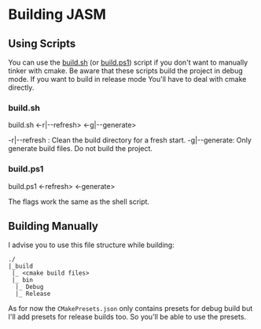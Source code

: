 # Building JASM

## Using Scripts

You can use the [build.sh](../build.sh) (or [build.ps1](../build.ps1)) script if you don't want to manually tinker with cmake.
Be aware that these scripts build the project in debug mode. If you want to build in release mode
You'll have to deal with cmake directly.

### build.sh

build.sh <-r|--refresh> <-g|--generate>

-r|--refresh : Clean the build directory for a fresh start.
-g|--generate: Only generate build files. Do not build the project.

### build.ps1

build.ps1 <-refresh> <-generate>

The flags work the same as the shell script.

## Building Manually

I advise you to use this file structure while building:

```
./
|_build
 |_ <cmake build files> 
 |_ bin
  |_ Debug
  |_ Release
```

As for now the `CMakePresets.json` only contains presets for debug build but I'll add presets for release builds too. So
you'll be able to use the presets.
